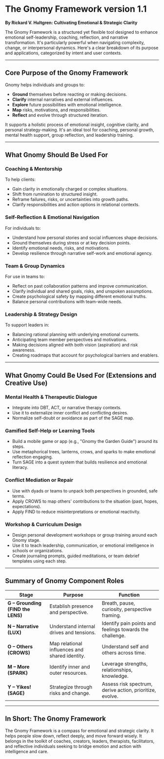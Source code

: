 # The Gnomy Framework version 1.1
**By Rickard V. Hultgren: Cultivating Emotional & Strategic Clarity**

The Gnomy Framework is a structured yet flexible tool designed to enhance emotional self-leadership, coaching, reflection, and narrative transformation. It's particularly powerful when navigating complexity, change, or interpersonal dynamics. Here's a clear breakdown of its purpose and applications, categorized by intent and user contexts.

---

## Core Purpose of the Gnomy Framework

Gnomy helps individuals and groups to:

- **Ground** themselves before reacting or making decisions.
- **Clarify** internal narratives and external influences.
- **Explore** future possibilities with emotional intelligence.
- **Map** risks, motivations, and responsibilities.
- **Reflect** and evolve through structured iteration.

It supports a holistic process of emotional insight, cognitive clarity, and personal strategy-making. It's an ideal tool for coaching, personal growth, mental health support, group reflection, and leadership training.

---

## What Gnomy Should Be Used For

### Coaching & Mentorship

To help clients:

- Gain clarity in emotionally charged or complex situations.
- Shift from rumination to structured insight.
- Reframe failures, risks, or uncertainties into growth paths.
- Clarify responsibilities and action options in relational contexts.

### Self-Reflection & Emotional Navigation

For individuals to:

- Understand how personal stories and social influences shape decisions.
- Ground themselves during stress or at key decision points.
- Identify emotional needs, risks, and motivations.
- Develop resilience through narrative self-work and emotional agency.

### Team & Group Dynamics

For use in teams to:

- Reflect on past collaboration patterns and improve communication.
- Clarify individual and shared goals, risks, and unspoken assumptions.
- Create psychological safety by mapping different emotional truths.
- Balance personal contributions with team-wide needs.

### Leadership & Strategy Design

To support leaders in:

- Balancing rational planning with underlying emotional currents.
- Anticipating team member perspectives and motivations.
- Making decisions aligned with both vision (aspiration) and risk awareness.
- Creating roadmaps that account for psychological barriers and enablers.

---

## What Gnomy Could Be Used For (Extensions and Creative Use)

### Mental Health & Therapeutic Dialogue

- Integrate into DBT, ACT, or narrative therapy contexts.
- Use it to externalize inner conflict and conflicting desires.
- Normalize self-doubt or avoidance as part of the SAGE map.

### Gamified Self-Help or Learning Tools

- Build a mobile game or app (e.g., "Gnomy the Garden Guide") around its steps.
- Use metaphorical trees, lanterns, crows, and sparks to make emotional reflection engaging.
- Turn SAGE into a quest system that builds resilience and emotional literacy.

### Conflict Mediation or Repair

- Use with dyads or teams to unpack both perspectives in grounded, safe terms.
- Apply CROWS to map others' contributions to the situation (past, hopes, expectations).
- Apply FIND to reduce misinterpretations or emotional reactivity.

### Workshop & Curriculum Design

- Design personal development workshops or group training around each Gnomy stage.
- Use it to teach leadership, communication, or emotional intelligence in schools or organizations.
- Create journaling prompts, guided meditations, or team debrief templates using each step.

---

## Summary of Gnomy Component Roles

| Stage | Purpose | Function |
|-------|---------|----------|
| **G – Grounding (FIND the LENS)** | Establish presence and perspective. | Breath, pause, curiosity, perspective framing. |
| **N – Narrative (LUX)** | Understand internal drives and tensions. | Identify pain points and feelings towards the challenge. |
| **O – Others (CROWS)** | Map relational influences and shared identity. | Understand self and others across time. |
| **M – More (SPARK)** | Identify inner and outer resources. | Leverage strengths, relationships, knowledge. |
| **Y – Yikes! (SAGE)** | Strategize through risks and change. | Assess risk spectrum, derive action, prioritize, evolve. |

---

## In Short: The Gnomy Framework

The Gnomy Framework is a compass for emotional and strategic clarity. It helps people slow down, reflect deeply, and move forward wisely. It belongs in the toolkit of coaches, creators, leaders, therapists, facilitators, and reflective individuals seeking to bridge emotion and action with intelligence and care.



